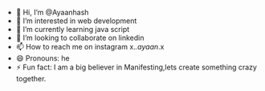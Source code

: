 - 👋 Hi, I’m @Ayaanhash
- 👀 I’m interested in web development
- 🌱 I’m currently learning java script
- 💞️ I’m looking to collaborate on linkedin
- 📫 How to reach me on instagram x._.ayaan_.x
- 😄 Pronouns: he
- ⚡ Fun fact: I am a big believer in Manifesting,lets create something crazy together.

<!---
Ayaanhash/Ayaanhash is a ✨ special ✨ repository because its `README.md` (this file) appears on your GitHub profile.
You can click the Preview link to take a look at your changes.
--->
